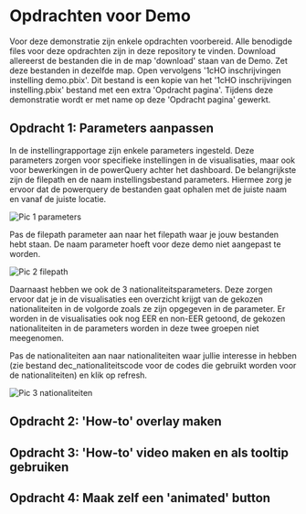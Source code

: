 # Opdrachten voor Demo

Voor deze demonstratie zijn enkele opdrachten voorbereid. Alle benodigde files voor deze opdrachten zijn in deze repository te vinden. Download allereerst de bestanden die in de map 'download' staan van de Demo. Zet deze bestanden in dezelfde map. Open vervolgens '1cHO inschrijvingen instelling demo.pbix'. Dit bestand is een kopie van het '1cHO inschrijvingen instelling.pbix' bestand met een extra 'Opdracht pagina'. Tijdens deze demonstratie wordt er met name op deze 'Opdracht pagina' gewerkt.

## Opdracht 1: Parameters aanpassen

In de instellingrapportage zijn enkele parameters ingesteld. Deze parameters zorgen voor specifieke instellingen in de visualisaties, maar ook voor bewerkingen in de powerQuery achter het dashboard. De belangrijkste zijn de filepath en de naam instellingsbestand parameters. Hiermee zorg je ervoor dat de powerquery de bestanden gaat ophalen met de juiste naam en vanaf de juiste locatie.

![Pic 1 parameters](https://github.com/user-attachments/assets/7e41ba39-cdae-4b5f-b1ec-ea22c26e7ace)


Pas de filepath parameter aan naar het filepath waar je jouw bestanden hebt staan. De naam parameter hoeft voor deze demo niet aangepast te worden.

![Pic 2 filepath](https://github.com/user-attachments/assets/9356df9f-b877-4b11-82dd-c0d9441cb341)


Daarnaast hebben we ook de 3 nationaliteitsparameters. Deze zorgen ervoor dat je in de visualisaties een overzicht krijgt van de gekozen nationaliteiten in de volgorde zoals ze zijn opgegeven in de parameter. Er worden in de visualisaties ook nog EER en non-EER getoond, de gekozen nationaliteiten in de parameters worden in deze twee groepen niet meegenomen.

Pas de nationaliteiten aan naar nationaliteiten waar jullie interesse in hebben (zie bestand dec_nationaliteitscode voor de codes die gebruikt worden voor de nationaliteiten) en klik op refresh.

![Pic 3  nationaliteiten](https://github.com/user-attachments/assets/ee33ef2f-d664-4bc5-9fe5-39d21f5bb141)

## Opdracht 2: 'How-to' overlay maken

## Opdracht 3: 'How-to' video maken en als tooltip gebruiken

## Opdracht 4: Maak zelf een 'animated' button

